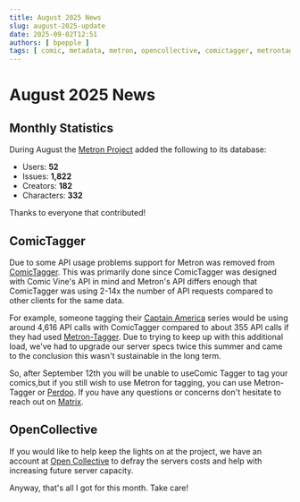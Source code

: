 ```yaml
---
title: August 2025 News
slug: august-2025-update
date: 2025-09-02T12:51
authors: [ bpepple ]
tags: [ comic, metadata, metron, opencollective, comictagger, metrontagger ]
---
```


# August 2025 News

## Monthly Statistics

During August the [Metron Project](https://metron.cloud/) added the following to its database:

- Users: **52**
- Issues: **1,822**
- Creators: **182**
- Characters: **332**

Thanks to everyone that contributed!

## ComicTagger

Due to some API usage problems support for Metron was removed from [ComicTagger](https://github.com/comictagger/comictagger/issues/783). This was primarily done since ComicTagger was designed with Comic Vine's API in mind and Metron's API differs enough that ComicTagger was using 2-14x the number of API requests compared to other clients for the same data.

For example, someone tagging their [Captain America](https://metron.cloud/series/captain-america-1968/) series would be using around 4,616 API calls with ComicTagger compared to about 355 API calls if they had used [Metron-Tagger](https://github.com/Metron-Project/metron-tagger). Due to trying to keep up with this additional load, we've had to upgrade our server specs twice this summer and came to the conclusion this wasn't sustainable in the long term. 

So, after September 12th you will be unable to useComic Tagger to tag your comics,but if you still wish to use Metron for tagging, you can use Metron-Tagger or [Perdoo](https://github.com/Buried-In-Code/Perdoo). If you have any questions or concerns don't hesitate to reach out on [Matrix](https://matrix.to/#/#metron-general:matrix.org).  

## OpenCollective

If you would like to help keep the lights on at the project, we have an account at
[Open Collective](https://opencollective.com/metron) to defray the servers costs and help with increasing future
server capacity.

Anyway, that's all I got for this month. Take care!